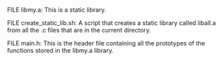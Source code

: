 FILE libmy.a: This is a static library.

FILE create_static_lib.sh: A script that creates a static library called liball.a from all the .c files that are in the current directory.

FILE main.h: This is the header file containing all the prototypes of the functions stored in the libmy.a library.
